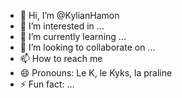 - 👋 Hi, I’m @KylianHamon
- 👀 I’m interested in ...
- 🌱 I’m currently learning ...
- 💞️ I’m looking to collaborate on ...
- 📫 How to reach me 
- 😄 Pronouns: Le K, le Kyks, la praline
- ⚡ Fun fact: ...

<!---
KylianHamon/KylianHamon is a ✨ special ✨ repository because its `README.md` (this file) appears on your GitHub profile.
You can click the Preview link to take a look at your changes.
--->
